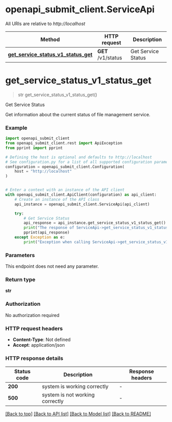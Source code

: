 # openapi_submit_client.ServiceApi

All URIs are relative to *http://localhost*

Method | HTTP request | Description
------------- | ------------- | -------------
[**get_service_status_v1_status_get**](ServiceApi.md#get_service_status_v1_status_get) | **GET** /v1/status | Get Service Status


# **get_service_status_v1_status_get**
> str get_service_status_v1_status_get()

Get Service Status

Get information about the current status of file management service.

### Example


```python
import openapi_submit_client
from openapi_submit_client.rest import ApiException
from pprint import pprint

# Defining the host is optional and defaults to http://localhost
# See configuration.py for a list of all supported configuration parameters.
configuration = openapi_submit_client.Configuration(
    host = "http://localhost"
)


# Enter a context with an instance of the API client
with openapi_submit_client.ApiClient(configuration) as api_client:
    # Create an instance of the API class
    api_instance = openapi_submit_client.ServiceApi(api_client)

    try:
        # Get Service Status
        api_response = api_instance.get_service_status_v1_status_get()
        print("The response of ServiceApi->get_service_status_v1_status_get:\n")
        pprint(api_response)
    except Exception as e:
        print("Exception when calling ServiceApi->get_service_status_v1_status_get: %s\n" % e)
```



### Parameters

This endpoint does not need any parameter.

### Return type

**str**

### Authorization

No authorization required

### HTTP request headers

 - **Content-Type**: Not defined
 - **Accept**: application/json

### HTTP response details

| Status code | Description | Response headers |
|-------------|-------------|------------------|
**200** | system is working correctly |  -  |
**500** | system is not working correctly |  -  |

[[Back to top]](#) [[Back to API list]](../README.md#documentation-for-api-endpoints) [[Back to Model list]](../README.md#documentation-for-models) [[Back to README]](../README.md)

